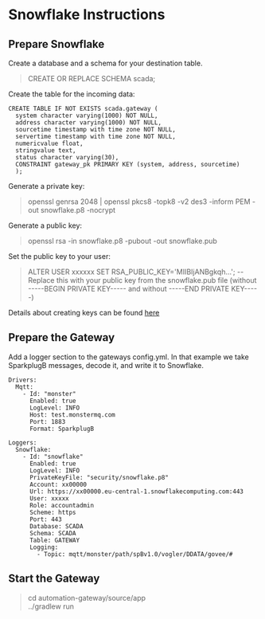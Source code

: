 # Snowflake Instructions   

## Prepare Snowflake

Create a database and a schema for your destination table.
> CREATE OR REPLACE SCHEMA scada;

Create the table for the incoming data:
```
CREATE TABLE IF NOT EXISTS scada.gateway (
  system character varying(1000) NOT NULL,
  address character varying(1000) NOT NULL,
  sourcetime timestamp with time zone NOT NULL,
  servertime timestamp with time zone NOT NULL,
  numericvalue float,
  stringvalue text,
  status character varying(30),
  CONSTRAINT gateway_pk PRIMARY KEY (system, address, sourcetime)
  );
```

Generate a private key: 

> openssl genrsa 2048 | openssl pkcs8 -topk8 -v2 des3 -inform PEM -out snowflake.p8 -nocrypt 

Generate a public key:
> openssl rsa -in snowflake.p8 -pubout -out snowflake.pub

Set the public key to your user:

> ALTER USER xxxxxx SET RSA_PUBLIC_KEY='MIIBIjANBgkqh...'; -- Replace this with your public key from the snowflake.pub file (without -----BEGIN PRIVATE KEY----- and without -----END PRIVATE KEY-----)

Details about creating keys can be found [here](https://docs.snowflake.com/en/user-guide/key-pair-auth)

## Prepare the Gateway

Add a logger section to the gateways config.yml. In that example we take SparkplugB messages, decode it, and write it to Snowflake.

```
Drivers:
  Mqtt:
    - Id: "monster"
      Enabled: true
      LogLevel: INFO
      Host: test.monstermq.com
      Port: 1883
      Format: SparkplugB

Loggers:
  Snowflake:
    - Id: "snowflake"
      Enabled: true
      LogLevel: INFO
      PrivateKeyFile: "security/snowflake.p8"
      Account: xx00000
      Url: https://xx00000.eu-central-1.snowflakecomputing.com:443
      User: xxxxx
      Role: accountadmin
      Scheme: https
      Port: 443
      Database: SCADA
      Schema: SCADA
      Table: GATEWAY
      Logging:
        - Topic: mqtt/monster/path/spBv1.0/vogler/DDATA/govee/#
```

## Start the Gateway

> cd automation-gateway/source/app  
> ../gradlew run